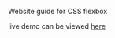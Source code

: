 Website guide for CSS flexbox 

live demo can be viewed [here](https://app.netlify.com/sites/css-flexbox-guide/overview)
